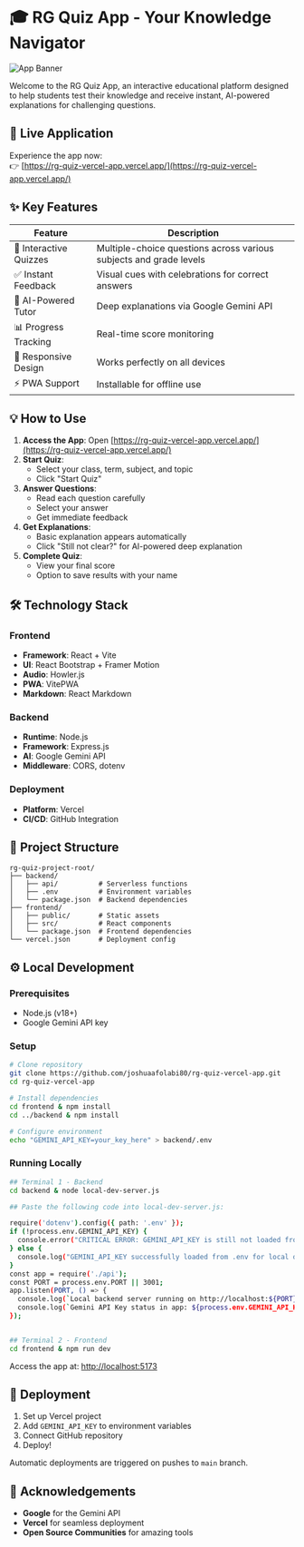 
# 🎓 RG Quiz App - Your Knowledge Navigator

![App Banner](https://via.placeholder.com/1200x400?text=RG+Quiz+App+Banner)

Welcome to the RG Quiz App, an interactive educational platform designed to help students test their knowledge and receive instant, AI-powered explanations for challenging questions.

## 🚀 Live Application
Experience the app now:  
👉 [https://rg-quiz-vercel-app.vercel.app/](https://rg-quiz-vercel-app.vercel.app/)

## ✨ Key Features
| Feature | Description |
|---------|-------------|
| 📝 Interactive Quizzes | Multiple-choice questions across various subjects and grade levels |
| ✅ Instant Feedback | Visual cues with celebrations for correct answers |
| 🤖 AI-Powered Tutor | Deep explanations via Google Gemini API |
| 📊 Progress Tracking | Real-time score monitoring |
| 📱 Responsive Design | Works perfectly on all devices |
| ⚡ PWA Support | Installable for offline use |

## 💡 How to Use
1. **Access the App**: Open [https://rg-quiz-vercel-app.vercel.app/](https://rg-quiz-vercel-app.vercel.app/)
2. **Start Quiz**:
   - Select your class, term, subject, and topic
   - Click "Start Quiz"
3. **Answer Questions**:
   - Read each question carefully
   - Select your answer
   - Get immediate feedback
4. **Get Explanations**:
   - Basic explanation appears automatically
   - Click "Still not clear?" for AI-powered deep explanation
5. **Complete Quiz**:
   - View your final score
   - Option to save results with your name

## 🛠️ Technology Stack
### Frontend
- **Framework**: React + Vite
- **UI**: React Bootstrap + Framer Motion
- **Audio**: Howler.js
- **PWA**: VitePWA
- **Markdown**: React Markdown

### Backend
- **Runtime**: Node.js
- **Framework**: Express.js
- **AI**: Google Gemini API
- **Middleware**: CORS, dotenv

### Deployment
- **Platform**: Vercel
- **CI/CD**: GitHub Integration

## 📂 Project Structure
```text
rg-quiz-project-root/
├── backend/
│   ├── api/          # Serverless functions
│   ├── .env          # Environment variables
│   └── package.json  # Backend dependencies
├── frontend/
│   ├── public/       # Static assets
│   ├── src/          # React components
│   └── package.json  # Frontend dependencies
└── vercel.json       # Deployment config
```

## ⚙️ Local Development
### Prerequisites
- Node.js (v18+)
- Google Gemini API key

### Setup
```bash
# Clone repository
git clone https://github.com/joshuaafolabi80/rg-quiz-vercel-app.git
cd rg-quiz-vercel-app

# Install dependencies
cd frontend & npm install
cd ../backend & npm install

# Configure environment
echo "GEMINI_API_KEY=your_key_here" > backend/.env
```

### Running Locally
```bash
## Terminal 1 - Backend
cd backend & node local-dev-server.js

## Paste the following code into local-dev-server.js:

require('dotenv').config({ path: '.env' });
if (!process.env.GEMINI_API_KEY) {
  console.error("CRITICAL ERROR: GEMINI_API_KEY is still not loaded from .env in local-dev-server.js!");
} else {
  console.log("GEMINI_API_KEY successfully loaded from .env for local development.");
}
const app = require('./api');
const PORT = process.env.PORT || 3001;
app.listen(PORT, () => {
  console.log(`Local backend server running on http://localhost:${PORT}`);
  console.log(`Gemini API Key status in app: ${process.env.GEMINI_API_KEY ? 'Loaded' : 'MISSING!'}`);
});


## Terminal 2 - Frontend
cd frontend & npm run dev
```

Access the app at: [http://localhost:5173](http://localhost:5173)

## 🚀 Deployment
1. Set up Vercel project
2. Add `GEMINI_API_KEY` to environment variables
3. Connect GitHub repository
4. Deploy!

Automatic deployments are triggered on pushes to `main` branch.

## 🙏 Acknowledgements
- **Google** for the Gemini API
- **Vercel** for seamless deployment
- **Open Source Communities** for amazing tools
